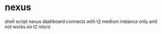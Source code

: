 # nexus
shell script
nexus dashboard connects with t2 medium instance only and not works on t2 micro
